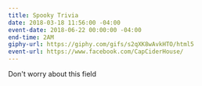 ```yaml
---
title: Spooky Trivia
date: 2018-03-18 11:56:00 -04:00
event-date: 2018-06-22 00:00:00 -04:00
end-time: 2AM
giphy-url: https://giphy.com/gifs/s2qXK8wAvkHTO/html5
event-url: https://www.facebook.com/CapCiderHouse/
---
```


Don't worry about this field
